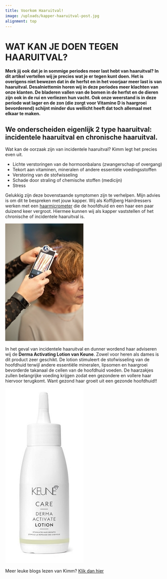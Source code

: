 ```yaml
---
title: Voorkom Haaruitval!
image: /uploads/kapper-haaruitval-post.jpg
alignment: top
---
```



# WAT KAN JE DOEN TEGEN HAARUITVAL?

**Merk jij ook dat je in sommige periodes meer last hebt van haaruitval? In dit artikel vertellen wij je precies wat je er tegen kunt doen. Het is overigens niet bewezen dat in de herfst en in het voorjaar meer last is van haaruitval. Desalniettemin horen wij in deze periodes meer klachten van onze klanten. De bladeren vallen van de bomen in de herfst en de dieren zijn ook in de rui en verliezen hun vacht. Ook onze weerstand is in deze periode wat lager en de zon (die zorgt voor Vitamine D is haargroei bevorderend) schijnt minder dus wellicht heeft dat toch allemaal met elkaar te maken.**

## We onderscheiden eigenlijk 2 type haaruitval: incidentele haaruitval en chronische haaruitval.

Wat kan de oorzaak zijn van incidentele haaruitval? Kimm legt het precies even uit.

* Lichte verstoringen van de hormoonbalans (zwangerschap of overgang)
* Tekort aan vitaminen, mineralen of andere essentiële voedingsstoffen
* Verstoring van de stofwisseling
* Schade door straling of chemische stoffen (medicijn)
* Stress

Gelukkig zijn deze bovenstaande symptomen zijn te verhelpen. Mijn advies is om dit te bespreken met jouw kapper. Wij als Koffijberg Hairdressers werken met een <u>haarmicrometer</u> die de hoofdhuid en een haar een paar duizend keer vergroot. Hiermee kunnen wij als kapper vaststellen of het chronische of incidentele haaruitval is.

![](/uploads/versions/kapper-haaruitval-post-1---x----250-375x---.jpg)

In het geval van incidentele haaruitval en dunner wordend haar adviseren wij de **Derma Activating Lotion van Keune**. Zowel voor heren als dames is dit product zeer geschikt. De lotion stimuleert de stofwisseling van de hoofdhuid terwijl andere essentiële mineralen, lipsomen en haargroei bevorderde takanaal de cellen van de hoofdhuid voeden. De haarzakjes zullen belangrijke voeding krijgen zodat een gezondere en vollere haar hiervoor terugkomt. Want gezond haar groeit uit een gezonde hoofdhuid!!

![](/uploads/versions/kapper-haaruitval-post-keune-lotion-1---x----250-559x---.jpg)

Meer leuke blogs lezen van Kimm? [Klik dan hier](http://www.koffijberg.nl/nieuws/)